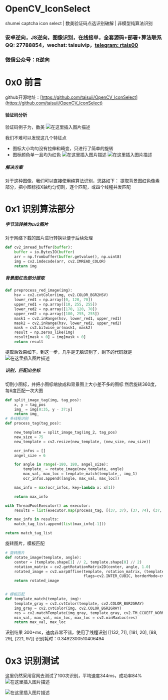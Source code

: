 # OpenCV_IconSelect
shumei captcha icon select | 数美验证码点选识别破解 | 非模型纯算法识别
### 安卓逆向，JS逆向，图像识别，在线接单，全套源码+部署+算法联系QQ: 27788854，wechat: taisuivip，[telegram: rtais00](https://t.me/rtais00)
### 微信公众号：R逆向
# 0x0 前言
github开源地址：[https://github.com/taisuii/OpenCV_IconSelect](https://github.com/taisuii/OpenCV_IconSelect)
#### 验证码分析
验证码例子为，数美
![在这里插入图片描述](https://i-blog.csdnimg.cn/direct/e4579b61e5e84897a68a1c674d2d73fb.png)

我们不难可以发现这几个特征点

 - 图标大小均匀没有拉伸和畸变，只进行了简单的旋转
 - 图标颜色单一且均为红色
![在这里插入图片描述](https://i-blog.csdnimg.cn/direct/d0d427acc2d142f58f23eab8760a776c.png)
![在这里插入图片描述](https://i-blog.csdnimg.cn/direct/88613406699f41fa920a2babf728abdd.png)

##### 解决方案
对于这种图像，我们可以直接使用纯算法识别，思路如下：
提取背景图红色像素部分，把小图标按X轴均匀切割，逐个匹配，或四个线程并发匹配
# 0x1 识别算法部分
##### 字节流转换为cv2图片
对于网络下载的图片进行转换以便于后续处理
```python
def cv2_imread_buffer(buffer):
    buffer = io.BytesIO(buffer)
    arr = np.frombuffer(buffer.getvalue(), np.uint8)
    img = cv2.imdecode(arr, cv2.IMREAD_COLOR)
    return img
```
##### 背景图红色部分提取
```python
def preprocess_red_image(img):
    hsv = cv2.cvtColor(img, cv2.COLOR_BGR2HSV)
    lower_red1 = np.array([0, 120, 70])
    upper_red1 = np.array([10, 255, 255])
    lower_red2 = np.array([170, 120, 70])
    upper_red2 = np.array([180, 255, 255])
    mask1 = cv2.inRange(hsv, lower_red1, upper_red1)
    mask2 = cv2.inRange(hsv, lower_red2, upper_red2)
    mask = cv2.bitwise_or(mask1, mask2)
    result = np.zeros_like(img)
    result[mask > 0] = img[mask > 0]
    return result
```
提取后效果如下，到这一步，几乎是无脑识别了，剩下的代码就是
![在这里插入图片描述](https://i-blog.csdnimg.cn/direct/90293321d802428fafa945a1124bfce6.png)
##### 识别，匹配出坐标
切割小图标，并把小图标缩放成和背景图上大小差不多的图标
然后旋转360度，每6度匹配一次大图
```python
def split_image_tag(img, tag_pos):
    x, y = tag_pos
    img_ = img[0:35, y - 37:y]
    return img_
# 多线程识别
def process_tag(tag_pos):

    new_template = split_image_tag(img_2, tag_pos)
    new_size = 75
    new_template = cv2.resize(new_template, (new_size, new_size))

    ocr_infos = []
    angel_size = 6

    for angle in range(-180, 180, angel_size):
        template_ = rotate_image(new_template, angle)
        max_val, max_loc = template_match(template_, img_1)
        ocr_infos.append([angle, max_val, max_loc])

    max_info = max(ocr_infos, key=lambda x: x[1])

    return max_info

with ThreadPoolExecutor() as executor:
    results = list(executor.map(process_tag, [(37, 37), (37, 74), (37, 111), (37, 148)]))

for max_info in results:
    match_tag_list.append(list(max_info[-1]))

return match_tag_list
```
旋转图片，模板匹配
```python
# 旋转图片
def rotate_image(template, angle):
    center = (template.shape[1] // 2, template.shape[0] // 2)
    rotation_matrix = cv2.getRotationMatrix2D(center, angle, 1.0)
    rotated_image = cv2.warpAffine(template, rotation_matrix, (template.shape[1], template.shape[0]),
                                   flags=cv2.INTER_CUBIC, borderMode=cv2.BORDER_REPLICATE)
    return rotated_image


# 模板匹配
def template_match(template, img):
    template_gray = cv2.cvtColor(template, cv2.COLOR_BGR2GRAY)
    img_gray = cv2.cvtColor(img, cv2.COLOR_BGR2GRAY)
    res = cv2.matchTemplate(img_gray, template_gray, cv2.TM_CCOEFF_NORMED)
    min_val, max_val, min_loc, max_loc = cv2.minMaxLoc(res)
    return max_val, max_loc
```
识别结果 300+ms，速度非常不错，使用了线程识别
	[[132, 71], [181, 20], [88, 29], [221, 97]]
	识别耗时：0.3492300510406494
# 0x3 识别测试
这里仍然采用官网去测试了100次识别，平均速度344ms，成功率84%
![在这里插入图片描述](https://i-blog.csdnimg.cn/direct/8bd1d1e62a9e427da065f58a07b5b2fe.png)

![在这里插入图片描述](https://i-blog.csdnimg.cn/direct/ed6e3800c3a74745b9e22c43a71336d7.png)
